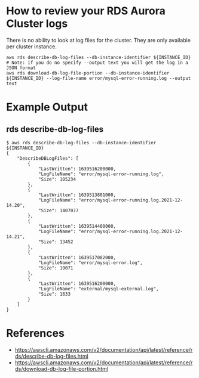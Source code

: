 # How to review your RDS Aurora Cluster logs


There is no ability to look at log files for the cluster. They are only available per cluster instance.

    aws rds describe-db-log-files --db-instance-identifier ${INSTANCE_ID}
    # Note: if you do no specify --output text you will get the log in a JSON format
    aws rds download-db-log-file-portion --db-instance-identifier ${INSTANCE_ID} --log-file-name error/mysql-error-running.log --output text


# Example Output

## rds describe-db-log-files

    $ aws rds describe-db-log-files --db-instance-identifier ${INSTANCE_ID}
    {
        "DescribeDBLogFiles": [
            {
                "LastWritten": 1639516200000,
                "LogFileName": "error/mysql-error-running.log",
                "Size": 105234
            },
            {
                "LastWritten": 1639513801000,
                "LogFileName": "error/mysql-error-running.log.2021-12-14.20",
                "Size": 1407077
            },
            {
                "LastWritten": 1639514400000,
                "LogFileName": "error/mysql-error-running.log.2021-12-14.21",
                "Size": 13452
            },
            {
                "LastWritten": 1639517082000,
                "LogFileName": "error/mysql-error.log",
                "Size": 19071
            },
            {
                "LastWritten": 1639516200000,
                "LogFileName": "external/mysql-external.log",
                "Size": 1633
            }
        ]
    }

# References
- https://awscli.amazonaws.com/v2/documentation/api/latest/reference/rds/describe-db-log-files.html
- https://awscli.amazonaws.com/v2/documentation/api/latest/reference/rds/download-db-log-file-portion.html
